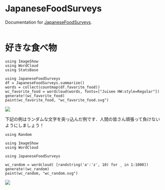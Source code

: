 
# JapaneseFoodSurveys

Documentation for [JapaneseFoodSurveys](https://github.com/terasakisatoshi/JapaneseFoodSurveys.jl).

```@index
```

# 好きな食べ物

```@example wc_food
using ImageShow
using WordCloud
using StatsBase

using JapaneseFoodSurveys
df = JapaneseFoodSurveys.summarize()
words = collect(countmap(df.favorite_food))
wc_favorite_food = wordcloud(words, fonts=["Juisee HW:style=Regular"])
generate!(wc_favorite_food)
paint(wc_favorite_food, "wc_favorite_food.svg")
```

![](wc_favorite_food.svg)

下記の例はランダムな文字を突っ込んだ例です．人間の皆さん頑張って負けないようにしましょう！

```@example wc_random
using Random

using ImageShow
using WordCloud

using JapaneseFoodSurveys

wc_random = wordcloud( [randstring('a':'z', 10) for _ in 1:1000])
generate!(wc_random)
paint(wc_random, "wc_random.svg")
```

![](wc_random.svg)

